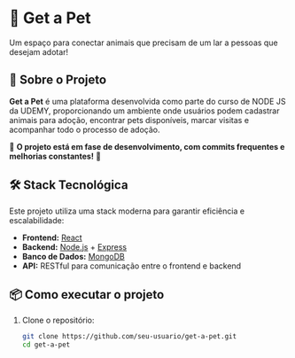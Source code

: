 # 🐾 Get a Pet  

Um espaço para conectar animais que precisam de um lar a pessoas que desejam adotar!  

## 📌 Sobre o Projeto  

**Get a Pet** é uma plataforma desenvolvida como parte do curso de NODE JS da UDEMY, proporcionando um ambiente onde usuários podem cadastrar animais para adoção, encontrar pets disponíveis, marcar visitas e acompanhar todo o processo de adoção.  

🚧 **O projeto está em fase de desenvolvimento, com commits frequentes e melhorias constantes!** 🚧  

## 🛠 Stack Tecnológica  

Este projeto utiliza uma stack moderna para garantir eficiência e escalabilidade:  

- **Frontend:** [React](https://react.dev/)  
- **Backend:** [Node.js](https://nodejs.org/) + [Express](https://expressjs.com/)  
- **Banco de Dados:** [MongoDB](https://www.mongodb.com/)  
- **API:** RESTful para comunicação entre o frontend e backend  

## 📦 Como executar o projeto  

1. Clone o repositório:  
   ```bash
   git clone https://github.com/seu-usuario/get-a-pet.git
   cd get-a-pet
